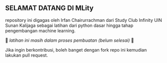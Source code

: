 ## SELAMAT DATANG DI MLity

repository ini digagas oleh Irfan Chairurrachman dari Study Club Infinity UIN Sunan Kalijaga sebagai latihan dari python dasar hingga tahap pengembangan machine learning.

:construction: *latihan ini masih dalam proses pembuatan (belum selesai)* :construction:

Jika ingin berkontribusi, boleh banget dengan fork repo ini kemudian lakukan pull request.